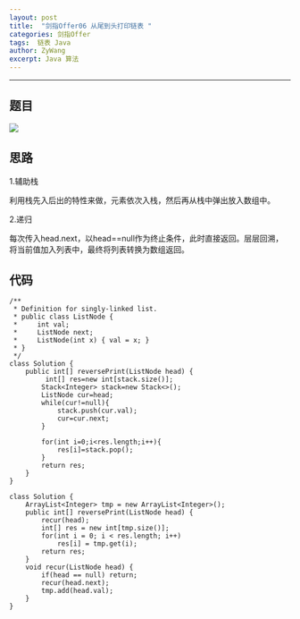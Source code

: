 ```yaml
---
layout: post
title:  "剑指Offer06 从尾到头打印链表 "
categories: 剑指Offer
tags:  链表 Java 
author: ZyWang
excerpt: Java 算法 
---
```


****
## 题目 ##

![](https://s1.ax1x.com/2020/07/26/a9fkdS.jpg)

## 思路 ##

1.辅助栈

利用栈先入后出的特性来做，元素依次入栈，然后再从栈中弹出放入数组中。

2.递归

每次传入head.next，以head==null作为终止条件，此时直接返回。层层回溯，将当前值加入列表中，最终将列表转换为数组返回。

## 代码 ##

	/**
	 * Definition for singly-linked list.
	 * public class ListNode {
	 *     int val;
	 *     ListNode next;
	 *     ListNode(int x) { val = x; }
	 * }
	 */
	class Solution {
	    public int[] reversePrint(ListNode head) {
	         int[] res=new int[stack.size()];
	        Stack<Integer> stack=new Stack<>();
	        ListNode cur=head;
	        while(cur!=null){
	            stack.push(cur.val);
	            cur=cur.next;
	        }
	       
	        for(int i=0;i<res.length;i++){
	            res[i]=stack.pop();
	        }
	        return res;
	    }
	}
	
	class Solution {
	    ArrayList<Integer> tmp = new ArrayList<Integer>();
	    public int[] reversePrint(ListNode head) {
	        recur(head);
	        int[] res = new int[tmp.size()];
	        for(int i = 0; i < res.length; i++)
	            res[i] = tmp.get(i);
	        return res;
	    }
	    void recur(ListNode head) {
	        if(head == null) return;
	        recur(head.next);
	        tmp.add(head.val);
	    }
	}
